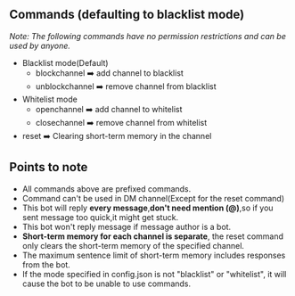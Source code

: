 ## Commands (defaulting to blacklist mode)

*Note: The following commands have no permission restrictions and can be used by anyone.*

- Blacklist mode(Default)
    - blockchannel ➡️ add channel to blacklist
    - unblockchannel ➡️ remove channel from blacklist
- Whitelist mode
    - openchannel ➡️ add channel to whitelist
    - closechannel ➡️ remove channel from whitelist
- reset ➡️ Clearing short-term memory in the channel

## Points to note
- All commands above are prefixed commands.
- Command can't be used in DM channel(Except for the reset command)
- This bot will reply **every message**,**don't need mention (@)**,so if you sent message too quick,it might get stuck.
- This bot won't reply message if message author is a bot.
- **Short-term memory for each channel is separate**, the reset command only clears the short-term memory of the specified channel.
- The maximum sentence limit of short-term memory includes responses from the bot.
- If the mode specified in config.json is not "blacklist" or "whitelist", it will cause the bot to be unable to use commands.
